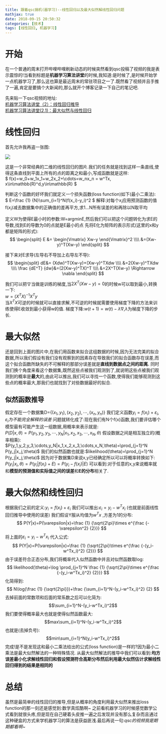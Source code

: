 ```yaml
---
title: 跟着qsc搞机(器学习)--线性回归以及最大似然解线性回归问题
mathjax: true
date: 2018-09-15 20:50:32
categories: [技术]
tags: [线性回归, 机器学习]
---
```

[](#开始 "开始")开始
==============

在一个普通的周末打开哔哩哔哩刷新动态的时候突然看到qsc投稿了视频的我是表示震惊的!当看到标题是**机器学习算法讲堂**的时候,我知道:是时候了,是时候开始学一点机器学习了,那么这也算是最近周末的常驻项目之一了.既然看了视频并且手推了一遍,肯定是要搞个大新闻的,那么就开个博客记录一下自己的笔记吧.

先来贴一下qsc视频的地址:  
[机器学习算法讲堂（2）：线性回归推导](https://www.bilibili.com/video/av31332007)  
[机器学习算法讲堂(2.1)：最大似然与线性回归](https://www.bilibili.com/video/av31420826)

[](#线性回归 "线性回归")线性回归
====================

首先允许我再盗一张图:

[![](https://upload.wikimedia.org/wikipedia/commons/thumb/3/3a/Linear_regression.svg/1200px-Linear_regression.svg.png)](https://upload.wikimedia.org/wikipedia/commons/thumb/3/3a/Linear_regression.svg/1200px-Linear_regression.svg.png)

这是一个非常经典的二维的线性回归的图片.我们的任务就是找到这样一条直线,使得这条直线到平面上所有的点的距离之和最小,写成函数就是这样:  
$ f(x)=w_0+w_1x_1+w_2x_2+\cdots=w_nx_n = w^Tx, x\in\mathbb{R}^d,y\in\mathbb{R} $

判断这个函数的好坏我们就定义一个损失函数(loss function)如下(最小二乘法):  
$ E=\frac {1} {N}\sum_{i=1}^N(f(x_i)-y_i)^2 $
解释:对每个$x_i$应用预测函数的值f($x_i$)减去数据集中的正确值的差再平方,求1…N所有误差的和再除以N取平均

定义W为使得E最小时的参数:W=argminE,然后我们可以把这个问题转化为求E的导数,找到E的导数为0的点就是E最小的点
先将E化为矩阵的表示形式(这里的x和y都是矩阵的形式):
$$
\begin{split}
E &= \begin{Vmatrix} Xw-y \end{Vmatrix}^2 \\\\
  &=(Xw-y)^T(Xw-y)
\end{split}
$$

接下来对E求导(左导右不导加上右导左不导):
$$
\begin{split}
dE&= (Xdw)^T(Xw-y)+(Xw-y)^TXdw \\\\
&=2(Xw-y)^TXdw \\\\
\frac {dE^T} {dw}&=(2(Xw-y)^TX)^T \\\\
&=2X^T(Xw-y) \Rightarrow \nabla
\end{split}
$$

我们可以把$\nabla$当做是训练的梯度,当$2X^T(Xw-y)=0$的时候w可以取到最小,转换一下:  
$w=(X^TX)^{-1}X^Ty$  
当$X^TX$可逆的时候就可以直接求解,不可逆的时候就需要使用梯度下降的方法来训练使得E收敛到最小获得w的值.
梯度下降:$w(t+1)=w(t)-\lambda\nabla$,$\lambda$为梯度下降的步长.

[](#最大似然 "最大似然")最大似然
====================

还是回到上面的图片中,在我们用函数来拟合这组数据的时候,因为无法完美的拟合数据,所以我们假设有我们没有观察到的因素存在导致我们的拟合函数存在误差,而这个拟合函数所缺失的不可解释的那部分误差就是**直线到数据点之间的距离.**
同时我们换个角度来看这个数据集,既然这些点被我们观测到了,就说明这些点被我们观测到的概率是**最大**的,由此可以推出,我们可以寻找一个函数,使得我们能够观测到这些点的概率最大,那我们也就找到了对些数据最好的拟合.

[](#似然函数推导 "似然函数推导")似然函数推导
--------------------------

假定存在一个数据集D=$\lbrace(x_1,y_1),(x_2,y_2),\cdots,(x_n,y_n)\rbrace$
我们定义函数$y_i=f(x_i)+\varepsilon_i,\varepsilon_i为不能完全解释的误差$
问题就转化成了:现在我们有N个f(x)函数,我们要评估哪个模型最有可能产生这一组数据,用概率来表示就是:  
$P(D|x,\theta)=P(y_1,y_2,y_3,\cdots,y_N|x_1,x_2,x_3,\cdots,x_N,\theta)$
假设数据之间是相互独立的(概率相乘):  
$P(y_1,y_2,y_3,\cdots,y_N|x_1,x_2,x_3,\cdots,x_N,\theta)=\prod_{j=1}^N P(y_j|x_j,\theta)$
我们的似然函数也就是:$likelihood(\theta)=\prod_{j=1}^N P(y_j|x_j,\theta)$
因为对于数据集D来说x,y已经确定所以可以将概率转换如下:  
$P(y_i|x_i,\theta)=P(y_i|f(x_i)+E)=P(y_i-f(x_i)|E)$
可以看到:对于任意的x,y来说概率就和**模型的预测值和实际值之间的误差**和**E的分布**相关了.

[](#最大似然和线性回归 "最大似然和线性回归")最大似然和线性回归
===================================

根据我们之前的定义:$y_i=f(x_i)+\varepsilon_i$ 我们可以推出:$\varepsilon_i=y_i-w^Tx_i$ (也就是前面线性回归推导中使用的误差)
我们假设Y服从均值为$w^Tx$ ,方差为1的分布:
$$
P(Y|x)=P(\varepsilon|x)=\frac {1} {\sqrt{2\pi}\times e^{\frac {-\varepsilon^2} {2}}}
$$
将上面的$\varepsilon_i=y_i-w^Tx_i$ 代入公式:
$$
P(Y|x)=P(\varepsilon|x)=\frac {1} {\sqrt{2\pi}\times e^{\frac {-(y_i-w^Tx_i)^2} {2}}}
$$
由于误差符合正态分布,我们将概率代入似然函数中并且对似然函数取log:
$$
likelihood(\theta)=\log \prod_{j=1}^N \frac {1} {\sqrt{2\pi}\times e^{\frac {-(y_i-w^Tx_i)^2} {2}}}
$$
化简得到:
$$
N\log(\frac {1} {\sqrt{2\pi}})+\frac {\sum_{i=1}^N-(y_i-w^Tx_i)^2} {2}
$$
去掉前面的常数项和后面的常系数之后可以化简为:
$$\sum_{i=1}^N-(y_i-w^Tx_i)^2$$
我们要使得概率最大也就是使得似然函数最大:
$$max\sum_{i=1}^N-(y_i-w^Tx_i)^2$$
也就是(去掉负号):
$$min\sum_{i=1}^N(y_i-w^Tx_i)^2$$
完成!是不是发现这和最小二乘法给出的公式(loss function)是一样的?因为最小二乘法是最大似然解法的一种特殊情况.
从最大似然解法的推导中我们可以看到:**均方误差最小化求解线性回归和假设预测符合高斯分布然后利用最大似然估计求解线性回归得到的结果是相同的**

[](#总结 "总结")总结
==============

虽然是最简单的线性回归的推导,但是从概率的角度利用最大似然来推出loss function的那一刻还是感觉到:数学真炫酷啊~
之前看机器学习的时候感觉数学公式看到就很头疼,但是现在自己硬着头皮推一遍之后发现并没有那么复杂而且通过这种硬盒的方式来学机器学习的算法是获益匪浅.最后再说一句:_qsc的视频我是期期都看啊~_